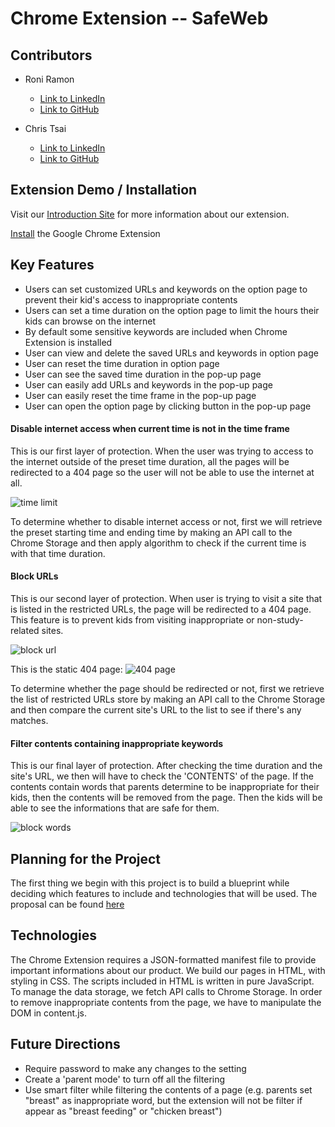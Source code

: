 # Chrome Extension -- SafeWeb
## Contributors
* Roni Ramon
  * [Link to LinkedIn](https://www.linkedin.com/in/roni-ramon-69531410a/)
  * [Link to GitHub](https://github.com/roniRamon)

* Chris Tsai
  * [Link to LinkedIn](https://www.linkedin.com/in/cheng-tsai-09bb63132/)
  * [Link to GitHub](https://github.com/tsai810417)

## Extension Demo / Installation
Visit our [Introduction Site](https://chrome.google.com/webstore/detail/safeweb/mmdbmgmnnjmlbhenkioliaebeaagjaie?hl=en-US&gl=US&authuser=0) for more information about our extension.

[Install](https://chrome.google.com/webstore/detail/safeweb/mmdbmgmnnjmlbhenkioliaebeaagjaie) the Google Chrome Extension

## Key Features
* Users can set customized URLs and keywords on the option page to prevent their kid's access to inappropriate contents
* Users can set a time duration on the option page to limit the hours their kids can browse on the internet
* By default some sensitive keywords are included when Chrome Extension is installed
* User can view and delete the saved URLs and keywords in option page
* User can reset the time duration in option page
* User can see the saved time duration in the pop-up page
* User can easily add URLs and keywords in the pop-up page
* User can easily reset the time frame in the pop-up page
* User can open the option page by clicking button in the pop-up page

#### Disable internet access when current time is not in the time frame
This is our first layer of protection. When the user was trying to access to the internet outside of the preset time duration, all the pages will be redirected to a 404 page so the user will not be able to use the internet at all.

![time limit](https://github.com/tsai810417/safeWeb/blob/master/images/time.gif?raw=true)

To determine whether to disable internet access or not, first we will retrieve the preset starting time and ending time by making an API call to the Chrome Storage and then apply algorithm to check if the current time is with that time duration.

#### Block URLs
This is our second layer of protection. When user is trying to visit a site that is listed in the restricted URLs, the page will be redirected to a 404 page. This feature is to prevent kids from visiting inappropriate or non-study-related sites.

![block url](https://github.com/tsai810417/safeWeb/blob/master/images/block_url.gif?raw=true)

This is the static 404 page:
![404 page](https://raw.githubusercontent.com/tsai810417/safeWeb/master/images/block_web_pages.png)

To determine whether the page should be redirected or not, first we retrieve the list of restricted URLs store by making an API call to the Chrome Storage and then compare the current site's URL to the list to see if there's any matches.

#### Filter contents containing inappropriate keywords
This is our final layer of protection. After checking the time duration and the site's URL, we then will have to check the 'CONTENTS' of the page. If the contents contain words that parents determine to be inappropriate for their kids, then the contents will be removed from the page. Then the kids will be able to see the informations that are safe for them.

![block words](https://github.com/tsai810417/safeWeb/blob/master/images/block_word.gif?raw=true)


## Planning for the Project
The first thing we begin with this project is to build a blueprint while deciding which features to include and technologies that will be used. The proposal can be found [here](https://github.com/tsai810417/safeWeb/blob/master/proposal.md)

## Technologies
The Chrome Extension requires a JSON-formatted manifest file to provide important informations about our product. We build our pages in HTML, with styling in CSS. The scripts included in HTML is written in pure JavaScript. To manage the data storage, we fetch API calls to Chrome Storage. In order to remove inappropriate contents from the page, we have to manipulate the DOM in content.js.

## Future Directions
* Require password to make any changes to the setting
* Create a 'parent mode' to turn off all the filtering
* Use smart filter while filtering the contents of a page (e.g. parents set "breast" as inappropriate word, but the extension will not be filter if appear as "breast feeding" or "chicken breast")

